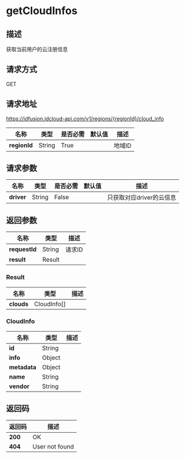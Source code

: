 # getCloudInfos


## 描述
获取当前用户的云注册信息

## 请求方式
GET

## 请求地址
https://jdfusion.jdcloud-api.com/v1/regions/{regionId}/cloud_info

|名称|类型|是否必需|默认值|描述|
|---|---|---|---|---|
|**regionId**|String|True| |地域ID|

## 请求参数
|名称|类型|是否必需|默认值|描述|
|---|---|---|---|---|
|**driver**|String|False| |只获取对应driver的云信息|


## 返回参数
|名称|类型|描述|
|---|---|---|
|**requestId**|String|请求ID|
|**result**|Result| |

### Result
|名称|类型|描述|
|---|---|---|
|**clouds**|CloudInfo[]| |
### CloudInfo
|名称|类型|描述|
|---|---|---|
|**id**|String| |
|**info**|Object| |
|**metadata**|Object| |
|**name**|String| |
|**vendor**|String| |

## 返回码
|返回码|描述|
|---|---|
|**200**|OK|
|**404**|User not found|
